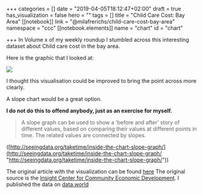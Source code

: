 +++
categories = []
date = "2019-04-05T18:12:47+02:00"
draft = true
has_visualization = false
hero = ""
tags = []
title = "Child Care Cost: Bay Area"
[[notebook]]
	link = "@milafrerichs/child-care-cost-bay-area"
	namespace = "ccc"
[[notebook.elements]]
name = "chart"
id = "chart"

+++
In Volume x of my weekly roundup I stumbled across this interesting dataset about Child care cost in the bay area.

Here is the graphic that I looked at:

![](https://res.cloudinary.com/civicvision/image/upload/v1549897780/Volume%204/child-care-bay-area.jpg)

I thought this visualisation could be improved to bring the point across more clearly. 

A slope chart would be a great option. 

**I do not do this to offend anybody, just as an exercise for myself.**

> A slope graph can be used to show a ‘before and after’ story of different values, based on comparing their values at different points in time. The related values are connected by slopes.

([http://seeingdata.org/taketime/inside-the-chart-slope-graph/](http://seeingdata.org/taketime/inside-the-chart-slope-graph/ "http://seeingdata.org/taketime/inside-the-chart-slope-graph/"))

<div id="chart"></div>

The original article with the visualization can be found [here]()
The original source is the [Insight Center for Community Economic Development](https://insightcced.org).
I published the data on [data.world](https://data.world/milafrerichs/child-care-cost-bay-area/workspace/file?filename=child_care_bay_area_tidy.csv)
